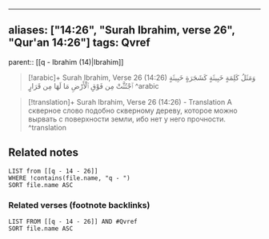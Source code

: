 
---
aliases: ["14:26", "Surah Ibrahim, verse 26", "Qur'an 14:26"]
tags: Qvref
---

parent:: [[q - Ibrahim (14)|Ibrahim]]

> [!arabic]+ Surah Ibrahim, Verse 26 (14:26)
> <span class="quran-arabic">وَمَثَلُ كَلِمَةٍ خَبِيثَةٍ كَشَجَرَةٍ خَبِيثَةٍ ٱجْتُثَّتْ مِن فَوْقِ ٱلْأَرْضِ مَا لَهَا مِن قَرَارٍ</span>
^arabic

> [!translation]+ Surah Ibrahim, Verse 26 (14:26) - Translation
> А скверное слово подобно скверному дереву, которое можно вырвать с поверхности земли, ибо нет у него прочности.
^translation



## Related notes
```dataview
LIST from [[q - 14 - 26]]
WHERE !contains(file.name, "q - ")
SORT file.name ASC
```

### Related verses (footnote backlinks)
```dataview
LIST FROM [[q - 14 - 26]] AND #Qvref
SORT file.name ASC
```

